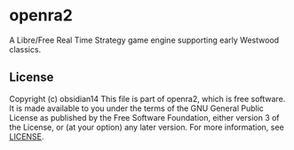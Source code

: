 # openra2

A Libre/Free Real Time Strategy game engine supporting early Westwood classics.

## License
Copyright (c) obsidian14
This file is part of openra2, which is free software. It is made
available to you under the terms of the GNU General Public License
as published by the Free Software Foundation, either version 3 of
the License, or (at your option) any later version. For more
information, see [LICENSE](https://github.com/obsidian14/openra2/blob/main/LICENSE).
